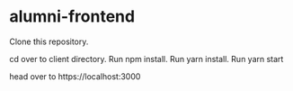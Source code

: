 # alumni-frontend

Clone this repository.

cd over to client directory.
Run npm install.
Run yarn install.
Run yarn start

head over to https://localhost:3000
